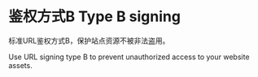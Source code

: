 # 鉴权方式B Type B signing

标准URL鉴权方式B，保护站点资源不被非法盗用。

Use URL signing type B to prevent unauthorized access to your website assets.
